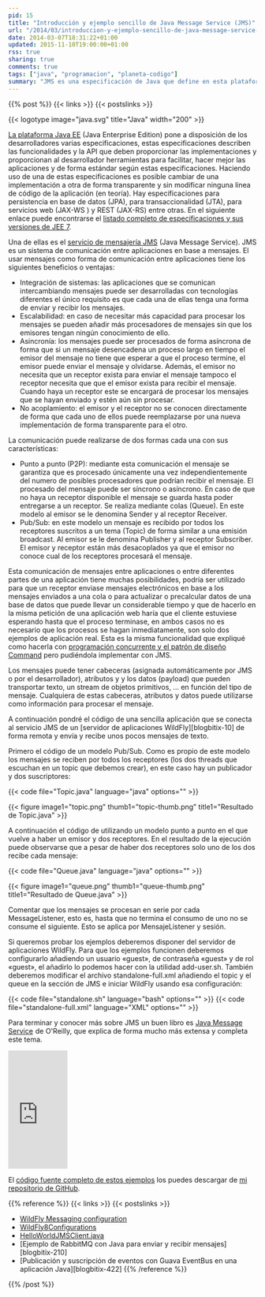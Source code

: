 ```yaml
---
pid: 15
title: "Introducción y ejemplo sencillo de Java Message Service (JMS)"
url: "/2014/03/introduccion-y-ejemplo-sencillo-de-java-message-service-jms/"
date: 2014-03-07T18:31:22+01:00
updated: 2015-11-10T19:00:00+01:00
rss: true
sharing: true
comments: true
tags: ["java", "programacion", "planeta-codigo"]
summary: "JMS es una especificación de Java que define en esta plataforma una forma comunicación entre aplicaciones basada en el intercambio de mensajes. Los mensajes permiten a las aplicaciones no conocerse entre sí y comunicarse de forma asíncrona pudiendo hacer que los mensajes de una cola solo sean consumidos por un único receptor o por varios suscriptores interesados en un determinado tema. En el código de ejemplo muestro tanto la comunicación con colas (queues) como con temas (topics)"
---
```


{{% post %}}
{{< links >}}
{{< postslinks >}}

{{< logotype image="java.svg" title="Java" width="200" >}}

[La plataforma Java EE](https://en.wikipedia.org/wiki/Java_Platform,_Enterprise_Edition) (Java Enterprise Edition) pone a disposición de los desarrolladores varias especificaciones, estas especificaciones describen las funcionalidades y la API que deben proporcionar las implementaciones y proporcionan al desarrollador herramientas para facilitar, hacer mejor las aplicaciones y de forma estándar según estas especificaciones. Haciendo uso de una de estas especificaciones es posible cambiar de una implementación a otra de forma transparente y sin modificar ninguna línea de código de la aplicación (en teoría). Hay especificaciones para persistencia en base de datos (JPA), para transaccionalidad (JTA), para servicios web (JAX-WS ) y REST (JAX-RS) entre otras. En el siguiente enlace puede encontrarse el [listado completo de especificaciones y sus versiones de JEE 7](https://glassfish.java.net/downloads/ri/).

Una de ellas es el [servicio de mensajería JMS](https://es.wikipedia.org/wiki/Java_Message_Service) (Java Message Service). JMS es un sistema de comunicación entre aplicaciones en base a mensajes. El usar mensajes como forma de comunicación entre aplicaciones tiene los siguientes beneficios o ventajas:

* Integración de sistemas: las aplicaciones que se comunican intercambiando mensajes puede ser desarrolladas con tecnologías diferentes el único requisito es que cada una de ellas tenga una forma de enviar y recibir los mensajes.
* Escalabilidad: en caso de necesitar más capacidad para procesar los mensajes se pueden añadir más procesadores de mensajes sin que los emisores tengan ningún conocimiento de ello.
* Asincronía: los mensajes puede ser procesados de forma asíncrona de forma que si un mensaje desencadena un proceso largo en tiempo el emisor del mensaje no tiene que esperar a que el proceso termine, el emisor puede enviar el mensaje y olvidarse. Además, el emisor no necesita que un receptor exista para enviar el mensaje tampoco el receptor necesita que que el emisor exista para recibir el mensaje. Cuando haya un receptor este se encargará de procesar los mensajes que se hayan enviado y estén aún sin procesar.
* No acoplamiento: el emisor y el receptor no se conocen directamente de forma que cada uno de ellos puede reemplazarse por una nueva implementación de forma transparente para el otro.

La comunicación puede realizarse de dos formas cada una con sus características:

* Punto a punto (P2P): mediante esta comunicación el mensaje se garantiza que es procesado únicamente una vez independientemente del numero de posibles procesadores que podrían recibir el mensaje. El procesado del mensaje puede ser síncrono o asíncrono. En caso de que no haya un receptor disponible el mensaje se guarda hasta poder entregarse a un receptor. Se realiza mediante colas (Queue). En este modelo al emisor se le denomina Sender y al receptor Receiver.
* Pub/Sub: en este modelo un mensaje es recibido por todos los receptores suscritos a un tema (Topic) de forma similar a una emisión broadcast. Al emisor se le denomina Publisher y al receptor Subscriber. El emisor y receptor están más desacoplados ya que el emisor no conoce cual de los receptores procesará el mensaje.

Esta comunicación de mensajes entre aplicaciones o entre diferentes partes de una aplicación tiene muchas posibilidades, podría ser utilizado para que un receptor enviase mensajes electrónicos en base a los mensajes enviados a una cola o para actualizar o precalcular datos de una base de datos que puede llevar un considerable tiempo y que de hacerlo en la misma petición de una aplicación web haría que el cliente estuviese esperando hasta que el proceso terminase, en ambos casos no es necesario que los procesos se hagan inmediatamente, son solo dos ejemplos de aplicación real. Esta es la misma funcionalidad que expliqué como hacerla con [programación concurrente y el patrón de diseño Command](https://elblogdepicodev.blogspot.com.es/2012/04/ejemplo-del-patron-de-diseno-command-y.html) pero pudiéndola implementar con JMS.

Los mensajes puede tener cabeceras (asignada automáticamente por JMS o por el desarrollador), atributos y y los datos (payload) que pueden transportar texto, un stream de objetos primitivos, ... en función del tipo de mensaje. Cualquiera de estas cabeceras, atributos y datos puede utilizarse como información	 para procesar el mensaje.

A continuación pondré el código de una sencilla aplicación que se conecta al servicio JMS de un [servidor de aplicaciones WildFly][blogbitix-10] de forma remota y envía y recibe unos pocos mensajes de texto.

Primero el código de un modelo Pub/Sub. Como es propio de este modelo los mensajes se reciben por todos los receptores (los dos threads que escuchan en un topic que debemos crear), en este caso hay un publicador y dos suscriptores:

{{< code file="Topic.java" language="java" options="" >}}

<div class="media">
	{{< figure
    	image1="topic.png" thumb1="topic-thumb.png" title1="Resultado de Topic.java" >}}
</div>

A continuación el código de utilizando un modelo punto a punto en el que vuelve a haber un emisor y dos receptores. En el resultado de la ejecución puede observarse que a pesar de haber dos receptores solo uno de los dos recibe cada mensaje:

{{< code file="Queue.java" language="java" options="" >}}

<div class="media">
	{{< figure
    	image1="queue.png" thumb1="queue-thumb.png" title1="Resultado de Queue.java" >}}
</div>

Comentar que los mensajes se procesan en serie por cada MessageListener, esto es, hasta que no termina el consumo de uno no se consume el siguiente. Esto se aplica por MensajeListener y sesión.

Si queremos probar los ejemplos deberemos disponer del servidor de aplicaciones WildFly. Para que los ejemplos funcionen deberemos configurarlo añadiendo un usuario «guest», de contraseña «guest» y de rol «guest», el añadirlo lo podemos hacer con la utilidad add-user.sh. También deberemos modificar el archivo standalone-full.xml añadiendo el topic y el queue en la sección de JMS e iniciar WildFly usando esa configuración:

{{< code file="standalone.sh" language="bash" options="" >}}
{{< code file="standalone-full.xml" language="XML" options="" >}}

Para terminar y conocer más sobre JMS un buen libro es <a href="https://www.amazon.es/gp/product/0596522045/ref=as_li_tf_tl?ie=UTF8&camp=3626&creative=24790&creativeASIN=0596522045&linkCode=as2&tag=blobit-21">Java Message Service</a><img src="https://ir-es.amazon-adsystem.com/e/ir?t=blobit-21&l=as2&o=30&a=0596522045" width="1" height="1" border="0" alt="" style="border:none !important; margin:0px !important;">
 de O'Reilly, que explica de forma mucho más extensa y completa este tema.

<div class="media-amazon">
	<iframe src="https://rcm-eu.amazon-adsystem.com/e/cm?lt1=_blank&bc1=000000&IS2=1&bg1=FFFFFF&fc1=000000&lc1=0000FF&t=blobit-21&o=30&p=8&l=as1&m=amazon&f=ifr&ref=tf_til&asins=0596522045&internal=1" style="width:120px;height:240px;" scrolling="no" marginwidth="0" marginheight="0" frameborder="0"></iframe>
</div>

El [código fuente completo de estos ejemplos](https://github.com/picodotdev/blog-ejemplos/tree/master/HolaMundoJMS) los puedes descargar de [mi repositorio de GitHub](https://github.com/picodotdev/blog-ejemplos).

{{% reference %}}
{{< links >}}
{{< postslinks >}}
* [WildFly Messaging configuration](https://docs.jboss.org/author/display/WFLY8/Messaging+configuration)
* [WildFly8Configurations](https://docs.jboss.org/author/display/WFLY8/Getting+Started+Guide#GettingStartedGuide-WildFly8Configurations)
* [HelloWorldJMSClient.java](https://github.com/wildfly/quickstart/blob/master/helloworld-jms/src/main/java/org/jboss/as/quickstarts/jms/HelloWorldJMSClient.java)
* [Ejemplo de RabbitMQ con Java para enviar y recibir mensajes][blogbitix-210]
* [Publicación y suscripción de eventos con Guava EventBus en una aplicación Java][blogbitix-422]
{{% /reference %}}

{{% /post %}}
